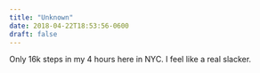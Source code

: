 ```yaml
---
title: "Unknown"
date: 2018-04-22T18:53:56-0600
draft: false
---
```


Only 16k steps in my 4 hours here in NYC. I feel like a real slacker.
